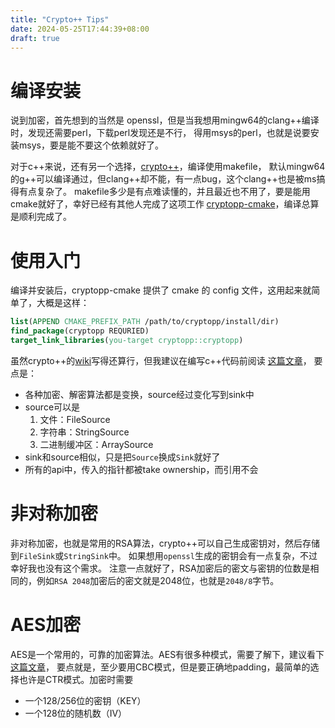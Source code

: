 ```yaml
---
title: "Crypto++ Tips"
date: 2024-05-25T17:44:39+08:00
draft: true
---
```


# 编译安装

说到加密，首先想到的当然是 openssl，但是当我想用mingw64的clang++编译时，发现还需要perl，下载perl发现还是不行，
得用msys的perl，也就是说要安装msys，要是能不要这个依赖就好了。

对于c++来说，还有另一个选择，[crypto++](https://github.com/weidai11/cryptopp)，编译使用makefile，
默认mingw64的g++可以编译通过，但clang++却不能，有一点bug，这个clang++也是被ms搞得有点复杂了。
makefile多少是有点难读懂的，并且最近也不用了，要是能用cmake就好了，幸好已经有其他人完成了这项工作
[cryptopp-cmake](https://github.com/abdes/cryptopp-cmake)，编译总算是顺利完成了。

# 使用入门

编译并安装后，cryptopp-cmake 提供了 cmake 的 config 文件，这用起来就简单了，大概是这样：

```cmake
list(APPEND CMAKE_PREFIX_PATH /path/to/cryptopp/install/dir)
find_package(cryptopp REQURIED)
target_link_libraries(you-target cryptopp::cryptopp)
```

虽然crypto++的[wiki](https://www.cryptopp.com/wiki/Main_Page)写得还算行，但我建议在编写c++代码前阅读 [这篇文章](https://petanode.com/posts/brief-introduction-to-cryptopp/#first-things-first-why-using-a-crypto-library-is-important)，
要点是：
- 各种加密、解密算法都是变换，source经过变化写到sink中
- source可以是
  1. 文件：FileSource
  2. 字符串：StringSource
  3. 二进制缓冲区：ArraySource
- sink和source相似，只是把`Source`换成`Sink`就好了
- 所有的api中，传入的指针都被take ownership，而引用不会

# 非对称加密

非对称加密，也就是常用的RSA算法，crypto++可以自己生成密钥对，然后存储到`FileSink`或`StringSink`中。
如果想用`openssl`生成的密钥会有一点复杂，不过幸好我也没有这个需求。
注意一点就好了，RSA加密后的密文与密钥的位数是相同的，例如`RSA 2048`加密后的密文就是2048位，也就是`2048/8`字节。

# AES加密

AES是一个常用的，可靠的加密算法。AES有很多种模式，需要了解下，建议看下[这篇文章](https://www.highgo.ca/2019/08/08/the-difference-in-five-modes-in-the-aes-encryption-algorithm/)，
要点就是，至少要用CBC模式，但是要正确地padding，最简单的选择也许是CTR模式。加密时需要
- 一个128/256位的密钥（KEY）
- 一个128位的随机数（IV）
